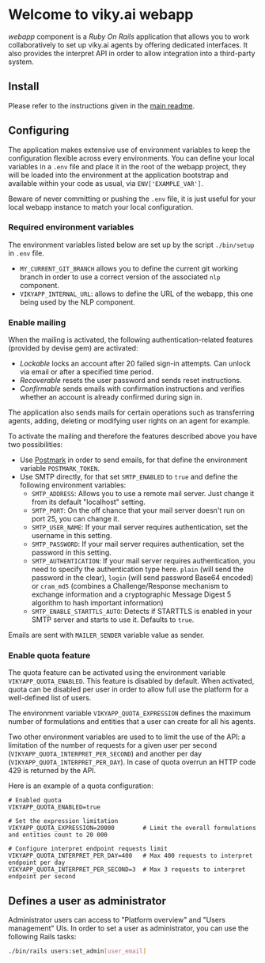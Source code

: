 # Welcome to viky.ai webapp

*webapp* component is a *Ruby On Rails* application that allows you to work collaboratively to set up viky.ai agents by offering dedicated interfaces. It also provides the interpret API in order to allow integration into a third-party system.

## Install

Please refer to the instructions given in the [main readme](../README.md).

## Configuring

The application makes extensive use of environment variables to keep the configuration flexible across every environments. You can define your local variables in a `.env` file and place it in the root of the webapp project, they will be loaded into the environment at the application bootstrap and available within your code as usual, via `ENV['EXAMPLE_VAR']`.

Beware of never committing or pushing the `.env` file, it is just useful for your local webapp instance to match your local configuration.

### Required environment variables

The environment variables listed below are set up by the script `./bin/setup` in `.env` file.

* `MY_CURRENT_GIT_BRANCH` allows you to define the current git working branch in order to use a correct version of the associated `nlp` component.
* `VIKYAPP_INTERNAL_URL`: allows to define the URL of the webapp, this one being used by the NLP component.

### Enable mailing

When the mailing is activated, the following authentication-related features (provided by devise gem) are activated:

* _Lockable_ locks an account after 20 failed sign-in attempts. Can unlock via email or after a specified time period.
* _Recoverable_ resets the user password and sends reset instructions.
* _Confirmable_ sends emails with confirmation instructions and verifies whether an account is already confirmed during sign in.

The application also sends mails for certain operations such as transferring agents, adding, deleting or modifying user rights on an agent for example.

To activate the mailing and therefore the features described above you have two possibilities:

* Use [Postmark](postmarkapp.com) in order to send emails, for that define the environment variable `POSTMARK_TOKEN`.
* Use SMTP directly, for that set `SMTP_ENABLED` to `true` and define the following environment variables:
  - `SMTP_ADDRESS`: Allows you to use a remote mail server. Just change it from its default "localhost" setting.
  - `SMTP_PORT`: On the off chance that your mail server doesn't run on port 25, you can change it.
  - `SMTP_USER_NAME`: If your mail server requires authentication, set the username in this setting.
  - `SMTP_PASSWORD`: If your mail server requires authentication, set the password in this setting.
  - `SMTP_AUTHENTICATION`: If your mail server requires authentication, you need to specify the authentication type here. `plain` (will send the password in the clear), `login` (will send password Base64 encoded) or `cram_md5` (combines a Challenge/Response mechanism to exchange information and a cryptographic Message Digest 5 algorithm to hash important information)
  - `SMTP_ENABLE_STARTTLS_AUTO`: Detects if STARTTLS is enabled in your SMTP server and starts to use it. Defaults to `true`.

Emails are sent with `MAILER_SENDER` variable value as sender.

### Enable quota feature

The quota feature can be activated using the environment variable `VIKYAPP_QUOTA_ENABLED`. This feature is disabled by default. When activated, quota can be disabled per user in order to allow full use the platform for a well-defined list of users.

The environment variable `VIKYAPP_QUOTA_EXPRESSION` defines the maximum number of formulations and entities that a user can create for all his agents.

Two other environment variables are used to  to limit the use of the API: a limitation of the number of requests for a given user per second (`VIKYAPP_QUOTA_INTERPRET_PER_SECOND`) and another per day (`VIKYAPP_QUOTA_INTERPRET_PER_DAY`). In case of quota overrun an HTTP code 429 is returned by the API.

Here is an example of a quota configuration:

    # Enabled quota
    VIKYAPP_QUOTA_ENABLED=true

    # Set the expression limitation
    VIKYAPP_QUOTA_EXPRESSION=20000        # Limit the overall formulations and entities count to 20 000

    # Configure interpret endpoint requests limit
    VIKYAPP_QUOTA_INTERPRET_PER_DAY=400   # Max 400 requests to interpret endpoint per day
    VIKYAPP_QUOTA_INTERPRET_PER_SECOND=3  # Max 3 requests to interpret endpoint per second

## Defines a user as administrator

Administrator users can access to "Platform overview" and "Users management" UIs. In order to set a user as administrator, you can use the following Rails tasks:

```bash
./bin/rails users:set_admin[user_email]
```
